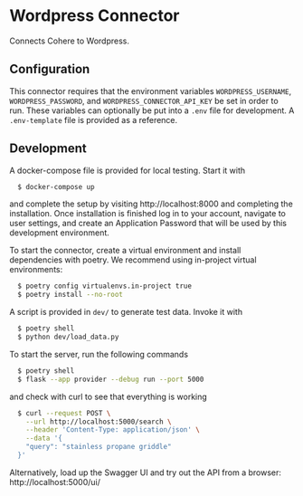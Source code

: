 # Wordpress Connector

Connects Cohere to Wordpress.

## Configuration

This connector requires that the environment variables `WORDPRESS_USERNAME`, `WORDPRESS_PASSWORD`, and `WORDPRESS_CONNECTOR_API_KEY` be set in order to run. These variables can optionally be put into a `.env` file for development.
A `.env-template` file is provided as a reference.

## Development

A docker-compose file is provided for local testing. Start it with

```bash
  $ docker-compose up
```

and complete the setup by visiting http://localhost:8000 and completing the installation. Once installation is finished log in to your account, navigate to user settings, and create
an Application Password that will be used by this development environment.

To start the connector, create a virtual environment and install dependencies with poetry. We recommend using in-project virtual environments:

```bash
  $ poetry config virtualenvs.in-project true
  $ poetry install --no-root
```

A script is provided in `dev/` to generate test data. Invoke it with

```bash
  $ poetry shell
  $ python dev/load_data.py
```

To start the server, run the following commands

```bash
  $ poetry shell
  $ flask --app provider --debug run --port 5000
```

and check with curl to see that everything is working

```bash
  $ curl --request POST \
    --url http://localhost:5000/search \
    --header 'Content-Type: application/json' \
    --data '{
    "query": "stainless propane griddle"
  }'
```

Alternatively, load up the Swagger UI and try out the API from a browser: http://localhost:5000/ui/
